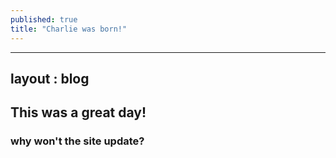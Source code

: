 ```yaml
---
published: true
title: "Charlie was born!"
---
```


---
layout : blog
---
## This was a great day!

### why won't the site update?